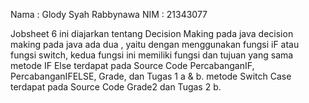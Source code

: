 Nama : Glody Syah Rabbynawa
NIM  : 21343077

 Jobsheet 6 ini diajarkan tentang Decision Making pada java
 decision making pada java ada dua , yaitu dengan menggunakan fungsi iF atau fungsi switch, kedua fungsi ini memiliki fungsi dan tujuan yang sama
metode IF Else terdapat pada Source Code PercabanganIF, PercabanganIFELSE, Grade, dan Tugas 1 a & b. 
metode Switch Case terdapat pada Source Code Grade2 dan Tugas 2 b. 
